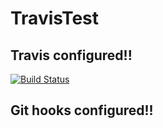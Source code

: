 # TravisTest

## Travis configured!!
[![Build Status](https://travis-ci.org/alu0100769609/TravisTest.svg?branch=master)](https://travis-ci.org/alu0100769609/TravisTest)

## Git hooks configured!!
